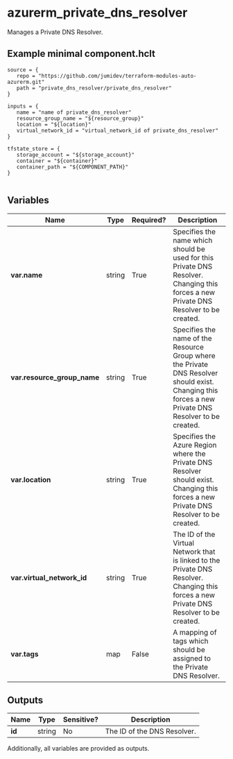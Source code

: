 # azurerm_private_dns_resolver

Manages a Private DNS Resolver.

## Example minimal component.hclt

```hcl
source = {
   repo = "https://github.com/jumidev/terraform-modules-auto-azurerm.git" 
   path = "private_dns_resolver/private_dns_resolver" 
}

inputs = {
   name = "name of private_dns_resolver" 
   resource_group_name = "${resource_group}" 
   location = "${location}" 
   virtual_network_id = "virtual_network_id of private_dns_resolver" 
}

tfstate_store = {
   storage_account = "${storage_account}" 
   container = "${container}" 
   container_path = "${COMPONENT_PATH}" 
}


```

## Variables

| Name | Type | Required? |  Description |
| ---- | ---- | --------- |  ----------- |
| **var.name** | string | True | Specifies the name which should be used for this Private DNS Resolver. Changing this forces a new Private DNS Resolver to be created. | 
| **var.resource_group_name** | string | True | Specifies the name of the Resource Group where the Private DNS Resolver should exist. Changing this forces a new Private DNS Resolver to be created. | 
| **var.location** | string | True | Specifies the Azure Region where the Private DNS Resolver should exist. Changing this forces a new Private DNS Resolver to be created. | 
| **var.virtual_network_id** | string | True | The ID of the Virtual Network that is linked to the Private DNS Resolver. Changing this forces a new Private DNS Resolver to be created. | 
| **var.tags** | map | False | A mapping of tags which should be assigned to the Private DNS Resolver. | 



## Outputs

| Name | Type | Sensitive? | Description |
| ---- | ---- | --------- | --------- |
| **id** | string | No  | The ID of the DNS Resolver. | 

Additionally, all variables are provided as outputs.
